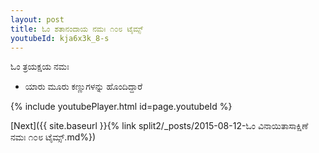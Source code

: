 ```yaml
---
layout: post
title: ಓಂ ಶತಾನಂದಾಯ ನಮಃ ೧೦೮ ಟೈಮ್ಸ್
youtubeId: kja6x3k_8-s
---
```

 
 
 ಓಂ ತ್ರಯಕ್ಷಯ ನಮಃ  
 
 -  ಯಾರು ಮೂರು ಕಣ್ಣುಗಳನ್ನು ಹೊಂದಿದ್ದಾರೆ 
 
  
 
  
 
 
 
 
 
 


{% include youtubePlayer.html id=page.youtubeId %}
 
[Next]({{ site.baseurl }}{% link  split2/_posts/2015-08-12-ಓಂ ವಿನಾಯಿತಾಸಾಕ್ಷಿಣೆ ನಮಃ ೧೦೮ ಟೈಮ್ಸ್.md%})
 
